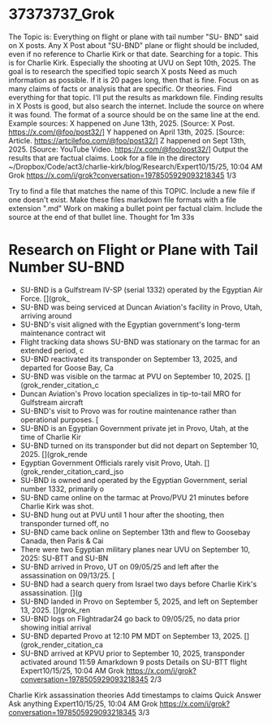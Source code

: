 # 37373737_Grok

The Topic is: Everything on flight or plane with tail number "SU-
BND" said on X posts. Any X Post about "SU-BND" plane or 
flight should be included, even if no reference to Charlie Kirk or 
that date.
Searching for a topic.
This is for Charlie Kirk. Especially the shooting at UVU on Sept 
10th, 2025. The goal is to research the specified topic search X 
posts
Need as much information as possible. If it is 20 pages long, 
then that is fine. Focus on as many claims of facts or 
analysis that are specific. Or theories. 
Find everything for that topic. I'll put the results as 
markdown file.
Finding results in X Posts is good, but also search the 
internet.
Include the source on where it was found.
The format of a source should be on the same line at the 
end.
Example sources:
X happened on June 13th, 2025. [Source: X Post. 
https://x.com/@foo/post32/]
Y happened on April 13th, 2025. [Source: Article. 
https://artcilefoo.com/@foo/post32/]
Z happened on Sept 13th, 2025. [Source: YouTube 
Video. https://x.com/@foo/post32/]
Output the results that are factual claims.
Look for a file in the directory 
~/Dropbox/Code/act3/charlie-kirk/blog/Research/Expert10/15/25, 10:04 AM Grok
https://x.com/i/grok?conversation=1978505929093218345 1/3

Try to find a file that matches the name of this TOPIC. 
Include a new file if one doesn't exist.
Make these files markdown file formats with a file extension 
".md"
Work on making a bullet point per factual claim. Include the 
source at the end of that bullet line.
Thought for 1m 33s
# Research on Flight or Plane with Tail Number SU-BND
- SU-BND is a Gulfstream IV-SP (serial 1332) operated by the Egyptian Air Force. [](grok_
- SU-BND was being serviced at Duncan Aviation's facility in Provo, Utah, arriving around 
- SU-BND's visit aligned with the Egyptian government's long-term maintenance contract wit
- Flight tracking data shows SU-BND was stationary on the tarmac for an extended period, c
- SU-BND reactivated its transponder on September 13, 2025, and departed for Goose Bay, Ca
- SU-BND was visible on the tarmac at PVU on September 10, 2025. [](grok_render_citation_c
- Duncan Aviation's Provo location specializes in tip-to-tail MRO for Gulfstream aircraft
- SU-BND's visit to Provo was for routine maintenance rather than operational purposes. [
- SU-BND is an Egyptian Government private jet in Provo, Utah, at the time of Charlie Kir
- SU-BND turned on its transponder but did not depart on September 10, 2025. [](grok_rende
- Egyptian Government Officials rarely visit Provo, Utah. [](grok_render_citation_card_jso
- SU-BND is owned and operated by the Egyptian Government, serial number 1332, primarily o
- SU-BND came online on the tarmac at Provo/PVU 21 minutes before Charlie Kirk was shot. 
- SU-BND hung out at PVU until 1 hour after the shooting, then transponder turned off, no 
- SU-BND came back online on September 13th and flew to Goosebay Canada, then Paris & Cai
- There were two Egyptian military planes near UVU on September 10, 2025: SU-BTT and SU-BN
- SU-BND arrived in Provo, UT on 09/05/25 and left after the assassination on 09/13/25. [
- SU-BND had a search query from Israel two days before Charlie Kirk's assassination. [](g
- SU-BND landed in Provo on September 5, 2025, and left on September 13, 2025. [](grok_ren
- SU-BND logs on Flightradar24 go back to 09/05/25, no data prior showing initial arrival
- SU-BND departed Provo at 12:10 PM MDT on September 13, 2025. [](grok_render_citation_ca
- SU-BND arrived at KPVU prior to September 10, 2025, transponder activated around 11:59 Amarkdown
9 posts
Details on SU-BTT flight
Expert10/15/25, 10:04 AM Grok
https://x.com/i/grok?conversation=1978505929093218345 2/3

Charlie Kirk assassination theories
Add timestamps to claims
Quick Answer
Ask anything
Expert10/15/25, 10:04 AM Grok
https://x.com/i/grok?conversation=1978505929093218345 3/3